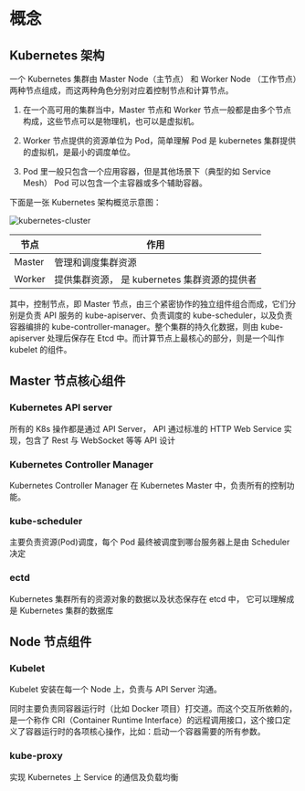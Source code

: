 # 概念

## Kubernetes 架构

一个 Kubernetes 集群由 Master Node（主节点） 和 Worker Node （工作节点）两种节点组成，而这两种角色分别对应着控制节点和计算节点。

1. 在一个高可用的集群当中，Master 节点和 Worker 节点一般都是由多个节点构成，这些节点可以是物理机，也可以是虚拟机。

2. Worker 节点提供的资源单位为 Pod，简单理解 Pod 是 kubernetes 集群提供的虚拟机，是最小的调度单位。

3. Pod 里一般只包含一个应用容器，但是其他场景下（典型的如 Service Mesh） Pod 可以包含一个主容器或多个辅助容器。

下面是一张 Kubernetes 架构概览示意图：

![kubernetes-cluster](https://user-images.githubusercontent.com/8086910/73325011-d896c880-4287-11ea-8ce0-0090a504a14a.png)

| 节点   | 作用                                          |
| ------ | --------------------------------------------- |
| Master | 管理和调度集群资源                            |
| Worker | 提供集群资源， 是 kubernetes 集群资源的提供者 |


其中，控制节点，即 Master 节点，由三个紧密协作的独立组件组合而成，它们分别是负责 API 服务的 kube-apiserver、负责调度的 kube-scheduler，以及负责容器编排的 kube-controller-manager。整个集群的持久化数据，则由 kube-apiserver 处理后保存在 Etcd 中。而计算节点上最核心的部分，则是一个叫作 kubelet 的组件。

## Master 节点核心组件

### Kubernetes API server

所有的 K8s 操作都是通过 API Server， API 通过标准的 HTTP Web Service 实现，包含了 Rest 与 WebSocket 等等 API 设计

### Kubernetes Controller Manager

Kubernetes Controller Manager 在 Kubernetes Master 中，负责所有的控制功能。

### kube-scheduler

主要负责资源(Pod)调度，每个 Pod 最终被调度到哪台服务器上是由 Scheduler 决定

### ectd

Kubernetes 集群所有的资源对象的数据以及状态保存在 etcd 中， 它可以理解成是 Kubernetes 集群的数据库

## Node 节点组件

### Kubelet

Kubelet 安装在每一个 Node 上，负责与 API Server 沟通。

同时主要负责同容器运行时（比如 Docker 项目）打交道。而这个交互所依赖的，是一个称作 CRI（Container Runtime Interface）的远程调用接口，这个接口定义了容器运行时的各项核心操作，比如：启动一个容器需要的所有参数。

### kube-proxy

实现 Kubernetes 上 Service 的通信及负载均衡
